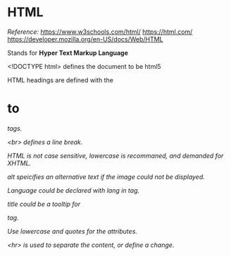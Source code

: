 # HTML

*Reference:*
https://www.w3schools.com/html/
https://html.com/
https://developer.mozilla.org/en-US/docs/Web/HTML



Stands for **Hyper Text Markup Language**

\<!DOCTYPE html\> defines the document to be html5

HTML headings are defined with the <h1> to <h6> tags.

<br\>  defines a line break.

HTML is not case sensitive, lowercase is recommaned, and demanded for XHTML.

alt speicifies an alternative text if the image could not be displayed.

Language could be declared with *lang* in <html> tag.

title could be a tooltip for <p> tag.

Use lowercase and quotes for the attributes.

<hr\> is used to separate the content, or define a change.

